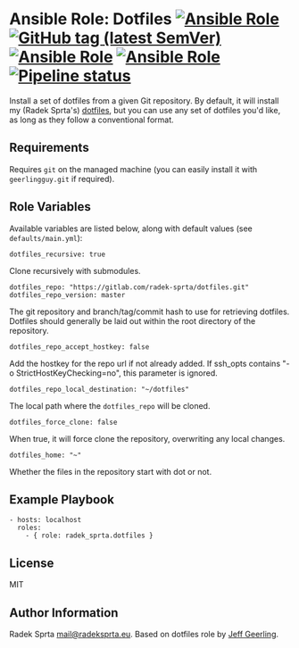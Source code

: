 # Ansible Role: Dotfiles [![Ansible Role](https://img.shields.io/ansible/role/52749)](https://galaxy.ansible.com/radek_sprta/dotfiles) [![GitHub tag (latest SemVer)](https://img.shields.io/github/v/tag/radek-sprta/ansible-role-dotfiles)](https://gitlab.com/radek-sprta/ansible-role-dotfiles/-/tags) [![Ansible Role](https://img.shields.io/ansible/role/d/52749)](https://galaxy.ansible.com/radek_sprta/dotfiles) [![Ansible Role](https://img.shields.io/ansible/quality/52749)](https://galaxy.ansible.com/radek_sprta/dotfiles) [![Pipeline status](https://gitlab.com/radek-sprta/ansible-role-dotfiles/badges/master/pipeline.svg)](https://gitlab.com/radek-sprta/ansible-role-dotfiles/commits/master)

Install a set of dotfiles from a given Git repository. By default, it will install my (Radek Sprta's) [dotfiles](https://github.com/radek-sprta/dotfiles), but you can use any set of dotfiles you'd like, as long as they follow a conventional format.

## Requirements

Requires `git` on the managed machine (you can easily install it with `geerlingguy.git` if required).

## Role Variables

Available variables are listed below, along with default values (see `defaults/main.yml`):

```
dotfiles_recursive: true
```

Clone recursively with submodules.

```
dotfiles_repo: "https://gitlab.com/radek-sprta/dotfiles.git"
dotfiles_repo_version: master
```

The git repository and branch/tag/commit hash to use for retrieving dotfiles. Dotfiles should generally be laid out within the root directory of the repository.

```
dotfiles_repo_accept_hostkey: false
```

Add the hostkey for the repo url if not already added. If ssh\_opts contains "-o StrictHostKeyChecking=no", this parameter is ignored.

```
dotfiles_repo_local_destination: "~/dotfiles"
```

The local path where the `dotfiles_repo` will be cloned.

```
dotfiles_force_clone: false
```

When true, it will force clone the repository, overwriting any local changes.

```
dotfiles_home: "~"
```

Whether the files in the repository start with dot or not.

## Example Playbook

```
- hosts: localhost
  roles:
    - { role: radek_sprta.dotfiles }
```

## License

MIT

## Author Information

Radek Sprta <mail@radeksprta.eu>. Based on dotfiles role by [Jeff Geerling](https://www.jeffgeerling.com/).
